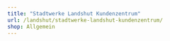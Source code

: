 ```yaml
---
title: "Stadtwerke Landshut Kundenzentrum"
url: /landshut/stadtwerke-landshut-kundenzentrum/
shop: Allgemein
---
```

